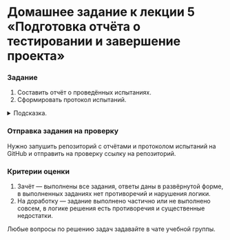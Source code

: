 # Домашнее задание к лекции 5 «Подготовка отчёта о тестировании и завершение проекта»

### Задание

1. Составить отчёт о проведённых испытаниях. 
2. Сформировать протокол испытаний.

<details>
  <summary>Подсказка.</summary>
  
  Используйте примеры из папки [./report](./report).

  https://www.webperformance.com/load-testing-tools/reports/loadtestreport/
  
</details>


### Отправка задания на проверку

Нужно запушить репозиторий с отчётами и протоколом испытаний на GitHub и отправить на проверку ссылку на репозиторий.

### Критерии оценки

1. Зачёт — выполнены все задания, ответы даны в развёрнутой форме, в выполненных заданиях нет противоречий и нарушения логики.
2. На доработку — задание выполнено частично или не выполнено совсем, в логике решения есть противоречия и существенные недостатки.

Любые вопросы по решению задач задавайте в чате учебной группы.


